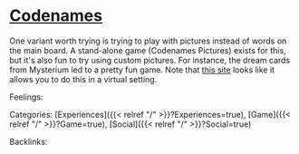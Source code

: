 # [Codenames](https://codenames.game/)

One variant worth trying is trying to play with pictures instead of words on the main board. A stand-alone game (Codenames Pictures) exists for this, but it's also fun to try using custom pictures. For instance, the dream cards from Mysterium led to a pretty fun game. Note that [this site](https://codenames-pictures.dport.me/) looks like it allows you to do this in a virtual setting.

Feelings:

Categories: [Experiences]({{< relref "/" >}}?Experiences=true),
[Game]({{< relref "/" >}}?Game=true),
[Social]({{< relref "/" >}}?Social=true)

Backlinks: 